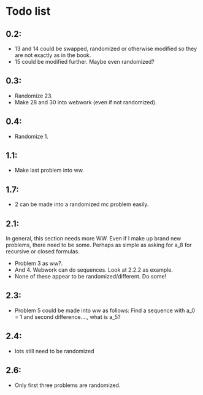 # Todo list

## 0.2:

- 13 and 14 could be swapped, randomized or otherwise modified so they are not exactly as in the book.
- 15 could be modified further.  Maybe even randomized?

## 0.3:
* Randomize 23.
* Make 28 and 30 into webwork (even if not randomized).

## 0.4:
* Randomize 1.

## 1.1:
- Make last problem into ww.

## 1.7:
- 2 can be made into a randomized mc problem easily.

## 2.1:

In general, this section needs more WW.  Even if I make up brand new problems, there need to be some.  Perhaps as simple as asking for a_8 for recursive or closed formulas.

* Problem 3 as ww?.
* And 4.  Webwork can do sequences.  Look at 2.2.2 as example.
* None of these appear to be randomized/different.  Do some!

## 2.3:
- Problem 5 could be made into ww as follows: Find a sequence with a_0 = 1 and second difference...., what is a_5?

## 2.4:
- lots still need to be randomized

## 2.6:
- Only first three problems are randomized.

